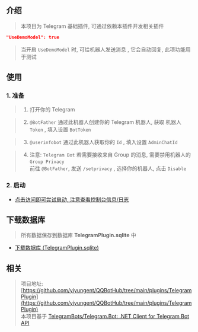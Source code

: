 


## 介绍

> 本项目为 Telegram 基础插件, 可通过依赖本插件开发相关插件

```json
"UseDemoModel": true
```

> 当开启 `UseDemoModel` 时, 可给机器人发送消息 , 它会自动回复, 此项功能用于测试

## 使用

### 1. 准备

> 1. 打开你的 Telegram

> 2. `@BotFather` 通过此机器人创建你的 Telegram 机器人, 获取 机器人 `Token` , 填入设置 `BotToken`

> 3. `@userinfobot` 通过此机器人获取你的 `Id` , 填入设置 `AdminChatId`

> 4. 注意: `Telegram Bot` 若需要接收来自 Group 的消息, 需要禁用机器人的 `Group Privacy`    
> 前往 `@BotFather`, 发送 `/setprivacy` , 选择你的机器人,  点击 `Disable`


### 2. 启动

- [点击访问即可尝试启动, 注意查看控制台信息/日志](/Plugins/TelegramPlugin/Start)


## 下载数据库

> 所有数据保存到数据库 **TelegramPlugin.sqlite** 中

- [下载数据库 (TelegramPlugin.sqlite)](/Plugins/TelegramPlugin/Download)




## 相关

> 项目地址: [https://github.com/yiyungent/QQBotHub/tree/main/plugins/TelegramPlugin](https://github.com/yiyungent/QQBotHub/tree/main/plugins/TelegramPlugin)             
> 本项目基于 [TelegramBots/Telegram.Bot: .NET Client for Telegram Bot API](https://github.com/TelegramBots/Telegram.Bot)

<!-- Matomo Image Tracker-->
<img referrerpolicy="no-referrer-when-downgrade" src="https://matomo.moeci.com/matomo.php?idsite=2&amp;rec=1&amp;action_name=Plugins.TelegramPlugin-v0.1.2.README" style="border:0" alt="" />
<!-- End Matomo -->

